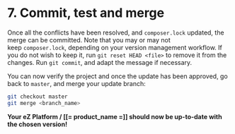 # 7. Commit, test and merge

Once all the conflicts have been resolved, and `composer.lock` updated, the merge can be committed.
Note that you may or may not keep `composer.lock`, depending on your version management workflow.
If you do not wish to keep it, run `git reset HEAD <file>` to remove it from the changes.
Run `git commit`, and adapt the message if necessary.

You can now verify the project and once the update has been approved, go back to `master`, and merge your update branch:

``` bash
git checkout master
git merge <branch_name>
```

**Your eZ Platform / [[= product_name =]] should now be up-to-date with the chosen version!**

